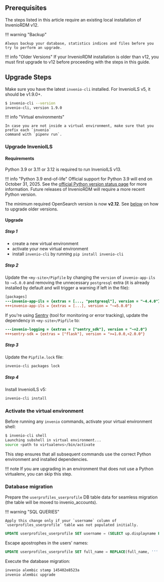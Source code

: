## Prerequisites

The steps listed in this article require an existing local installation of InvenioRDM v12.

!!! warning "Backup"

    Always backup your database, statistics indices and files before you try to perform an upgrade.

!!! info "Older Versions"
    If your InvenioRDM installation is older than v12, you must first upgrade to v12 before proceeding with the steps in this guide.

## Upgrade Steps

Make sure you have the latest `invenio-cli` installed. For InvenioILS v5,
it should be v1.9.0+.

```bash
$ invenio-cli --version
invenio-cli, version 1.9.0
```

!!! info "Virtual environments"

    In case you are not inside a virtual environment, make sure that you prefix each `invenio`
    command with `pipenv run`.

### Upgrade InvenioILS

#### Requirements
Python 3.9 or 3.11 or 3.12 is required to run InvenioILS v13.

!!! info "Python 3.9 end-of-life"
    Official support for Python 3.9 will end on October 31, 2025.
    See the [official Python version status page](https://devguide.python.org/versions/) for more information.
    Future releases of InvenioRDM will require a more recent Python version.

The minimum required OpenSearch version is now **v2.12**. See [below](#opensearch-version) on how to upgrade older versions.


#### Upgrade

##### Step 1

- create a new virtual environment
- activate your new virtual environment
- install `invenio-cli` by running `pip install invenio-cli`
##### Step 2

Update the `<my-site>/Pipfile` by changing the `version` of `invenio-app-ils` to `~=5.0.0` and removing the unnecessary `postgresql` extra
(it is already installed by default and will trigger a warning if left in the file):

```diff
[packages]
---invenio-app-ils = {extras = [..., "postgresql"], version = "~4.4.0"}
+++invenio-app-ils = {extras = [...], version = "~=5.0.0"}
```

If you're using [Sentry](https://sentry.io) (tool for monitoring or error tracking), update the dependency in `<my-site>/Pipfile` to:

```diff
---invenio-logging = {extras = ["sentry_sdk"], version = "~=2.0"}
+++sentry-sdk = {extras = ["flask"], version = ">=1.0.0,<2.0.0"}
```

##### Step 3

Update the `Pipfile.lock` file:

```bash
invenio-cli packages lock
```

##### Step 4

Install InvenioILS v5:

```bash
invenio-cli install
```

### Activate the virtual environment

Before running any `invenio` commands, activate your virtual environment shell:

```bash
$ invenio-cli shell
Launching subshell in virtual environment...
source <path to virtualenvs>/bin/activate
```

This step ensures that all subsequent commands use the correct Python environment and installed dependencies.

!!! note
    If you are upgrading in an environment that does not use a Python virtualenv, you can skip this step.

### Database migration

Prepare the `userprofiles_userprofile` DB table data for seamless migration (the table will be moved to invenio_accounts). 


!!! warning "SQL QUERIES"

    Apply this change only if your `username` column of `userprofiles_userprofile` table was not populated initially.

```sql
UPDATE userprofiles_userprofile SET username = (SELECT up.displayname FROM userprofiles_userprofile up WHERE up.user_id = userprofiles_userprofile.user_id) WHERE username is null;
```

Escape apostrophes in the users' names:

```sql
UPDATE userprofiles_userprofile SET full_name = REPLACE(full_name, '''', '''''') WHERE full_name LIKE '%''%';
```

Execute the database migration:

```bash
invenio alembic stamp 145402e8523a
invenio alembic upgrade
```

